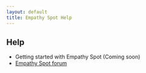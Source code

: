 ```yaml
---
layout: default
title: Empathy Spot Help
---
```


## Help

* Getting started with Empathy Spot (Coming soon)
* [Empathy Spot forum](https://groups.google.com/forum/#!forum/empathyspot)
